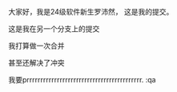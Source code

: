 大家好，我是24级软件新生罗沛然，
这是我的提交。

这是我在另一个分支上的提交

我打算做一次合并

甚至还解决了冲突

我要prrrrrrrrrrrrrrrrrrrrrrrrrrrrrrrrrrrrrrrrrr.
:qa